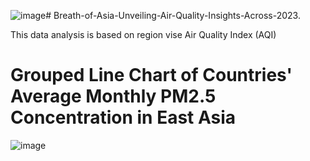 ![image](https://github.com/user-attachments/assets/6cde084b-2af0-4523-9590-ea96d4e3e7fc)# Breath-of-Asia-Unveiling-Air-Quality-Insights-Across-2023.

This data analysis is based on region vise Air Quality Index (AQI)
# Grouped Line Chart of Countries' Average Monthly PM2.5 Concentration in East Asia
![image](https://github.com/user-attachments/assets/97d32c97-24aa-4576-a808-660758adee79)
